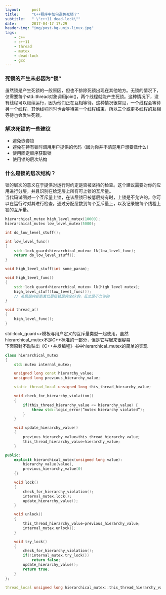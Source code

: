 ```yaml
---
layout:     post
title:      "C++程序中如何避免死锁？"
subtitle:   " \"c++11 dead-lock\""
date:       2017-04-17 17:29
header-img: "img/post-bg-unix-linux.jpg"
tags:
    - c++
    - c++11
    - thread
    - mutex
    - dead-lock
    - gcc
---
```


### 死锁的产生未必因为“锁”

虽然锁是产生死锁的一般原因，但也不排除死锁出现在其他地方。无锁的情况下，仅需要每个std\:\:thread对象调用join()，两个线程就能产生死锁。这种情况下，没有线程可以继续运行，因为他们正在互相等待。这种情况很常见，一个线程会等待另一个线程，其他线程同时也会等待第一个线程结束，所以三个或更多线程的互相等待也会发生死锁。

### 解决死锁的一些建议

- 避免嵌套锁
- 避免在持有锁时调用用户提供的代码（因为你并不清楚用户想要做什么）
- 使用固定顺序获取锁
- 使用锁的层次结构

### 什么是锁的层次结构？

锁的层次的意义在于提供对运行时约定是否被坚持的检查。这个建议需要对你的应用进行分层，并且识别在给定层上所有可上锁的互斥量。  
当代码试图对一个互斥量上锁，在该层锁已被低层持有时，上锁是不允许的。你可以在运行时对其进行检查，通过分配层数到每个互斥量上，以及记录被每个线程上锁的互斥量。

```cpp
hierarchical_mutex high_level_mutex(10000);
hierarchical_mutex low_level_mutex(5000);

int do_low_level_stuff();

int low_level_func()
{
    std::lock_guard<hierarchical_mutex> lk(low_level_func);
    return do_low_level_stuff();
}

void high_level_stuff(int some_param);

void high_level_func()
{
    std::lock_guard<hierarchical_mutex> lk(high_level_mutex);
    high_level_stuff(low_level_func());
    // 高层级内部嵌套低层级锁是完全ok的，反之是不允许的
}

void thread_a()
{
    high_level_func();
}
```

std\:\:lock\_guard<>模板与用户定义的互斥量类型一起使用。虽然hierarchical\_mutex不是C++标准的一部分，但是它写起来很容易  
下面原封不动贴出《C\+\+并发编程》书中hierarchical\_mutex的简单的实现

```cpp
class hierarchical_mutex
{
    std::mutex internal_mutex;

    unsigned long const hierarchy_value;
    unsigned long previous_hierarchy_value;

    static thread_local unsigned long this_thread_hierarchy_value;

    void check_for_hierarchy_violation()
    {
        if(this_thread_hierarchy_value <= hierarchy_value) {
            throw std::logic_error(“mutex hierarchy violated”);
        }
    }

    void update_hierarchy_value()
    {
        previous_hierarchy_value=this_thread_hierarchy_value;
        this_thread_hierarchy_value=hierarchy_value;
    }

public:
    explicit hierarchical_mutex(unsigned long value):
        hierarchy_value(value),
        previous_hierarchy_value(0)
    {}

    void lock()
    {
        check_for_hierarchy_violation();
        internal_mutex.lock();
        update_hierarchy_value();
    }

    void unlock()
    {
        this_thread_hierarchy_value=previous_hierarchy_value;
        internal_mutex.unlock();
    }

    void try_lock()
    {
        check_for_hierarchy_violation();
        if(!internal_mutex.try_lock())
            return false;
        update_hierarchy_value();
        return true;
    }
};

thread_local unsigned long hierarchical_mutex::this_thread_hierarchy_value(ULONG_MAX);
```

